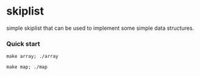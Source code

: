# skiplist

simple skiplist that can be used to implement some simple data structures.

### Quick start

```
make array; ./array

make map; ./map
```
